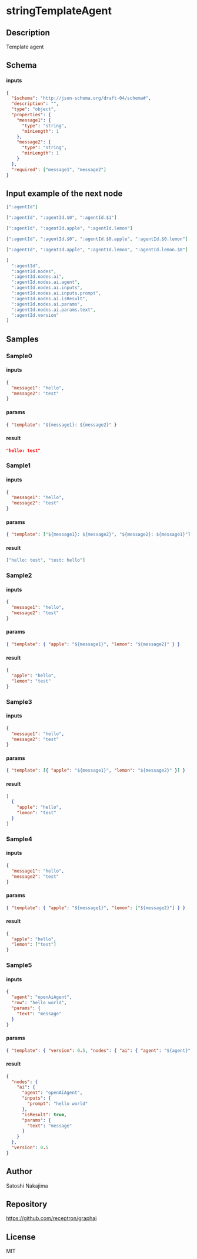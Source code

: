 # stringTemplateAgent

## Description

Template agent

## Schema

#### inputs

```json
{
  "$schema": "http://json-schema.org/draft-04/schema#",
  "description": "",
  "type": "object",
  "properties": {
    "message1": {
      "type": "string",
      "minLength": 1
    },
    "message2": {
      "type": "string",
      "minLength": 1
    }
  },
  "required": ["message1", "message2"]
}
```

## Input example of the next node

```json
[":agentId"]
```

```json
[":agentId", ":agentId.$0", ":agentId.$1"]
```

```json
[":agentId", ":agentId.apple", ":agentId.lemon"]
```

```json
[":agentId", ":agentId.$0", ":agentId.$0.apple", ":agentId.$0.lemon"]
```

```json
[":agentId", ":agentId.apple", ":agentId.lemon", ":agentId.lemon.$0"]
```

```json
[
  ":agentId",
  ":agentId.nodes",
  ":agentId.nodes.ai",
  ":agentId.nodes.ai.agent",
  ":agentId.nodes.ai.inputs",
  ":agentId.nodes.ai.inputs.prompt",
  ":agentId.nodes.ai.isResult",
  ":agentId.nodes.ai.params",
  ":agentId.nodes.ai.params.text",
  ":agentId.version"
]
```

## Samples

### Sample0

#### inputs

```json
{
  "message1": "hello",
  "message2": "test"
}
```

#### params

```json
{ "template": "${message1}: ${message2}" }
```

#### result

```json
"hello: test"
```

### Sample1

#### inputs

```json
{
  "message1": "hello",
  "message2": "test"
}
```

#### params

```json
{ "template": ["${message1}: ${message2}", "${message2}: ${message1}"] }
```

#### result

```json
["hello: test", "test: hello"]
```

### Sample2

#### inputs

```json
{
  "message1": "hello",
  "message2": "test"
}
```

#### params

```json
{ "template": { "apple": "${message1}", "lemon": "${message2}" } }
```

#### result

```json
{
  "apple": "hello",
  "lemon": "test"
}
```

### Sample3

#### inputs

```json
{
  "message1": "hello",
  "message2": "test"
}
```

#### params

```json
{ "template": [{ "apple": "${message1}", "lemon": "${message2}" }] }
```

#### result

```json
[
  {
    "apple": "hello",
    "lemon": "test"
  }
]
```

### Sample4

#### inputs

```json
{
  "message1": "hello",
  "message2": "test"
}
```

#### params

```json
{ "template": { "apple": "${message1}", "lemon": ["${message2}"] } }
```

#### result

```json
{
  "apple": "hello",
  "lemon": ["test"]
}
```

### Sample5

#### inputs

```json
{
  "agent": "openAiAgent",
  "row": "hello world",
  "params": {
    "text": "message"
  }
}
```

#### params

```json
{ "template": { "version": 0.5, "nodes": { "ai": { "agent": "${agent}", "isResult": true, "params": "${params}", "inputs": { "prompt": "${row}" } } } } }
```

#### result

```json
{
  "nodes": {
    "ai": {
      "agent": "openAiAgent",
      "inputs": {
        "prompt": "hello world"
      },
      "isResult": true,
      "params": {
        "text": "message"
      }
    }
  },
  "version": 0.5
}
```

## Author

Satoshi Nakajima

## Repository

https://github.com/receptron/graphai

## License

MIT

